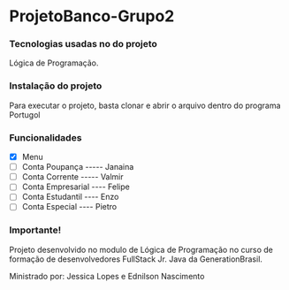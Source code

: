 # ProjetoBanco-Grupo2

### Tecnologias usadas no do projeto

Lógica de Programação.

### Instalação do projeto

Para executar o projeto, basta clonar e abrir o arquivo dentro do programa Portugol

### Funcionalidades

- [x] Menu
- [ ] Conta Poupança  -----   Janaina
- [ ] Conta Corrente  -----   Valmir
- [ ] Conta Empresarial ----   Felipe
- [ ] Conta Estudantil ----   Enzo
- [ ] Conta Especial   ----   Pietro

### Importante!

Projeto desenvolvido no modulo de Lógica de Programação no curso de formação de desenvolvedores FullStack Jr. Java da GenerationBrasil.

Ministrado por: Jessica Lopes e Ednilson Nascimento 



